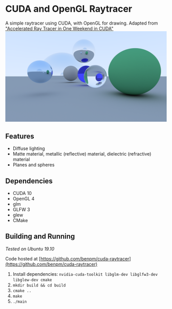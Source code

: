 # CUDA and OpenGL Raytracer
A simple raytracer using CUDA, with OpenGL for drawing. Adapted from ["Accelerated Ray Tracer in One Weekend in CUDA"](https://devblogs.nvidia.com/accelerated-ray-tracing-cuda/)
![Screenshot](https://github.com/benpm/cuda-raytracer/blob/master/screenshot.png)


## Features
- Diffuse lighting
- Matte material, metallic (reflective) material, dielectric (refractive) material
- Planes and spheres

## Dependencies
- CUDA 10
- OpenGL 4
- glm
- GLFW 3
- glew
- CMake

## Building and Running
*Tested on Ubuntu 19.10*

Code hosted at [https://github.com/benpm/cuda-raytracer](https://github.com/benpm/cuda-raytracer)

1. Install dependencies: `nvidia-cuda-toolkit libglm-dev libglfw3-dev libglew-dev cmake`
2. `mkdir build && cd build`
3. `cmake ..`
4. `make`
5. `./main`